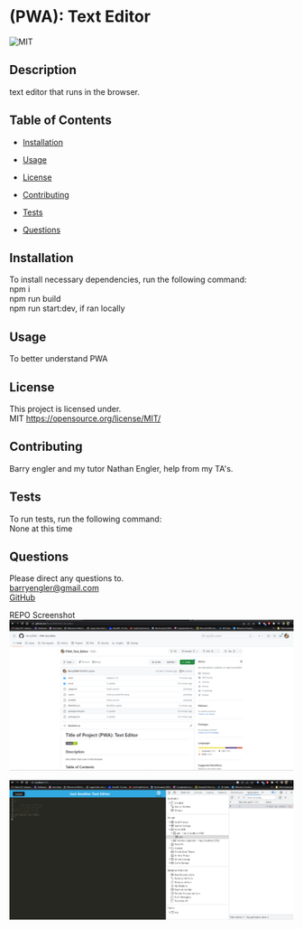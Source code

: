 # (PWA): Text Editor

![MIT](https://img.shields.io/badge/license-MIT-green)

## Description

text editor that runs in the browser.

## Table of Contents

- [Installation](#installation)

- [Usage](#usage)

- [License](#license)

- [Contributing](#contributing)

- [Tests](#tests)

- [Questions](#questions)

## Installation

To install necessary dependencies, run the following command: <br>
npm i<br> npm run build<br> npm run start:dev, if ran locally

## Usage

To better understand PWA

## License

This project is licensed under. <br>
MIT
https://opensource.org/license/MIT/

## Contributing

Barry engler and my tutor Nathan Engler, help from my TA's.

## Tests

To run tests, run the following command: <br>
None at this time

## Questions

Please direct any questions to.<br>
barryengler@gmail.com <br>
[GitHub](https://github.com/Barry25000)

REPO Screenshot
![Repo Screenshot](https://github.com/Barry25000/PWA_Text_Editor/blob/main/images/REPO_Screenshot.png)

![App Launch](https://github.com/Barry25000/PWA_Text_Editor/blob/main/images/Launch_Screenshot.png)
